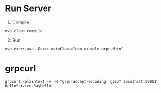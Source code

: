 # Run Server

1. Compile

```
mvn clean compile
```

2. Run

```
mvn exec:java -Dexec.mainClass="com.example.grpc.Main"
```

# grpcurl

```
grpcurl -plaintext -v -H "grpc-accept-encoding: gzip" localhost:50051 HelloService.SayHello
```
